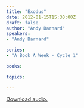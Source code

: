 ```yaml
---
title: "Exodus"
date: 2012-01-15T15:30:00Z
draft: false
author: "Andy Barnard"
speakers:
- "Andy Barnard"

series:
- "A Book A Week - Cycle 1"

books:

topics:

---
```

[Download audio.](https://s3.amazonaws.com/highway/sermons/2012_01/15_Exodus.mp3)